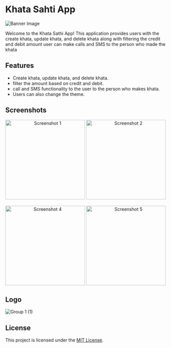 # Khata Sahti App 

![Banner Image](https://github.com/KavyaMistry369/khata_sathi/assets/130814792/930b89d0-829d-4924-b971-567cda7a9067)

Welcome to the Khata Sathi App! This application provides users with the create khata, update khata, and delete khata along with filtering the credit and debit amount user can make calls and SMS to the person who made the khata

## Features

- Create khata, update khata, and delete khata.
- filter the amount based on credit and debit.
- call and SMS functionality to the user to the person who makes khata.
- Users can also change the theme. 

## Screenshots

<div align="center">
    <img src="https://github.com/KavyaMistry369/khata_sathi/assets/130814792/72ef7bb8-ebfd-456e-9557-5a4331670d9b" alt="Screenshot 1" width="250"/>
    <img src="https://github.com/KavyaMistry369/khata_sathi/assets/130814792/f0775644-1d6f-4411-bbde-373322dc6dfa" alt="Screenshot 2" width="250"/>
</div>
<br/>
<div align="center">
    <img src="https://github.com/KavyaMistry369/khata_sathi/assets/130814792/0e0c5806-d0be-4a30-9186-a95140aff8c0" alt="Screenshot 4" width="250"/>
    <img src="https://github.com/KavyaMistry369/khata_sathi/assets/130814792/eb529d3d-c681-433c-bc99-2205b55127ee" alt="Screenshot 5" width="250"/>
</div>

## Logo

 ![Group 1 (1)](https://github.com/KavyaMistry369/khata_sathi/assets/130814792/c60ea846-6472-44a0-9bee-fdeac3daff68)

    
## License

This project is licensed under the [MIT License](LICENSE).
